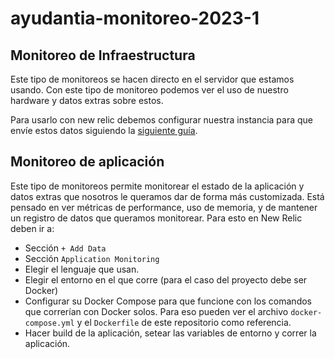 # ayudantia-monitoreo-2023-1

## Monitoreo de Infraestructura

Este tipo de monitoreos se hacen directo en el servidor que estamos usando. Con este tipo de monitoreo podemos ver el uso de nuestro hardware y datos extras sobre estos.

Para usarlo con new relic debemos configurar nuestra instancia para que envíe estos datos siguiendo la [siguiente guía](https://docs.newrelic.com/docs/infrastructure/install-infrastructure-agent/get-started/install-infrastructure-agent/).

## Monitoreo de aplicación

Este tipo de monitoreos permite monitorear el estado de la aplicación y datos extras que nosotros le queramos dar de forma más customizada. Está pensado en ver métricas de performance, uso de memoria, y de mantener un registro de datos que queramos monitorear. Para esto en New Relic deben ir a:

* Sección `+ Add Data`
* Sección `Application Monitoring`
* Elegir el lenguaje que usan.
* Elegir el entorno en el que corre (para el caso del proyecto debe ser Docker)
* Configurar su Docker Compose para que funcione con los comandos que correrían con Docker solos. Para eso pueden ver el archivo `docker-compose.yml` y el `Dockerfile` de este repositorio como referencia.
* Hacer build de la aplicación, setear las variables de entorno y correr la aplicación.
